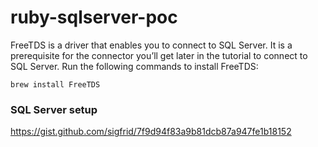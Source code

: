 # ruby-sqlserver-poc


FreeTDS is a driver that enables you to connect to SQL Server. It is a prerequisite for the connector you’ll get later in the tutorial to connect to SQL Server. Run the following commands to install FreeTDS:

```
brew install FreeTDS
```


### SQL Server setup

https://gist.github.com/sigfrid/7f9d94f83a9b81dcb87a947fe1b18152
